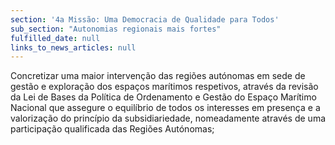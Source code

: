 ```yaml
---
section: '4a Missão: Uma Democracia de Qualidade para Todos'
sub_section: "Autonomias regionais mais fortes"
fulfilled_date: null
links_to_news_articles: null
---
```


Concretizar uma maior intervenção das regiões autónomas em sede de gestão e exploração dos espaços marítimos respetivos, através da revisão da Lei de Bases da Política de Ordenamento e Gestão do Espaço Marítimo Nacional que assegure o equilíbrio de todos os interesses em presença e a valorização do princípio da subsidiariedade, nomeadamente através de uma participação qualificada das Regiões Autónomas;